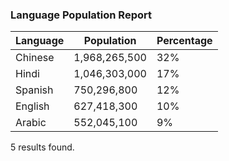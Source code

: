 ### Language Population Report

| Language | Population | Percentage |
| --- | --- | --- |
| Chinese | 1,968,265,500 | 32% |
| Hindi | 1,046,303,000 | 17% |
| Spanish | 750,296,800 | 12% |
| English | 627,418,300 | 10% |
| Arabic | 552,045,100 | 9% |

5 results found.

